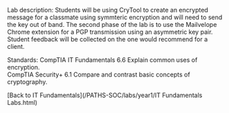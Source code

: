 Lab description: Students will be using CryTool to create an encrypted message for a classmate using symmteric encryption and will need to send the key out of band.  The second phase of the lab is to use the Mailvelope Chrome extension for a PGP transmission using an asymmetric key pair.  Student feedback will be collected on the one would recommend for a client.

Standards: CompTIA IT Fundamentals 6.6 Explain common uses of encryption. <br>
           CompTIA Security+ 6.1 Compare and contrast basic concepts of cryptography.

[Back to IT Fundamentals](/PATHS-SOC/labs/year1/IT Fundamentals Labs.html)
